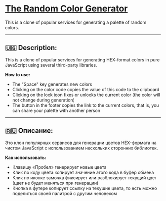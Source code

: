 # [**The Random Color Generator**](https://kacivan.github.io/The-Random-Color-Generator/)
This is a clone of popular services for generating a palette of random colors.
____
## 🇺🇸 **Description:**
This is a clone of popular services for generating HEX-format colors in pure JavaScript using several third-party libraries.

**How to use:**
- The "Space" key generates new colors
- Clicking on the color code copies the value of this code to the clipboard
- Clicking on the lock icon fixes or unlocks the current color (the color will not change during generation)
- The button in the footer copies the link to the current colors, that is, you can share your palette with another person
____
## 🇷🇺 **Описание:**
Это клон популярных сервисов для генерации цветов HEX-формата на чистом JavaScript с использованием нескольких сторонних библиотек.

**Как использовать:**
- Клавишу «Пробел» генерирует новые цвета
- Клик по коду цвета копирует значение этого кода в буфер обмена
- Клик по иконке замочка фиксирует или разблокирует текущий цвет (цвет не будет меняться при генерации)
- Кнопка в футере копирует ссылку на текущие цвета, то есть можно поделиться своей палитрой с другим человеком
